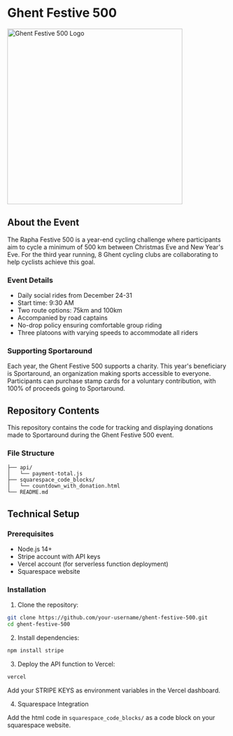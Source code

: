 # Ghent Festive 500

<img src="https://images.squarespace-cdn.com/content/v1/6530437398bac152289a44ce/9c34113d-8603-4935-bb9e-7c6914045687/ghent_festive_500_white.png?format=1500w" alt="Ghent Festive 500 Logo" width="400"/>

## About the Event

The Rapha Festive 500 is a year-end cycling challenge where participants aim to cycle a minimum of 500 km between Christmas Eve and New Year's Eve. For the third year running, 8 Ghent cycling clubs are collaborating to help cyclists achieve this goal.

### Event Details
- Daily social rides from December 24-31
- Start time: 9:30 AM
- Two route options: 75km and 100km
- Accompanied by road captains
- No-drop policy ensuring comfortable group riding
- Three platoons with varying speeds to accommodate all riders

### Supporting Sportaround
Each year, the Ghent Festive 500 supports a charity. This year's beneficiary is Sportaround, an organization making sports accessible to everyone. Participants can purchase stamp cards for a voluntary contribution, with 100% of proceeds going to Sportaround.

## Repository Contents

This repository contains the code for tracking and displaying donations made to Sportaround during the Ghent Festive 500 event.

### File Structure
```
├── api/
│   └── payment-total.js   
├── squarespace_code_blocks/
│   └── countdown_with_donation.html
└── README.md
```

## Technical Setup

### Prerequisites
- Node.js 14+
- Stripe account with API keys
- Vercel account (for serverless function deployment)
- Squarespace website


### Installation

1. Clone the repository:
```bash
git clone https://github.com/your-username/ghent-festive-500.git
cd ghent-festive-500
```

2. Install dependencies:
```bash
npm install stripe
```

3. Deploy the API function to Vercel:
```bash
vercel
```
 Add your STRIPE KEYS as environment variables in the Vercel dashboard.

4. Squarespace Integration

Add the html code in `squarespace_code_blocks/` as a code block on your squarespace website.